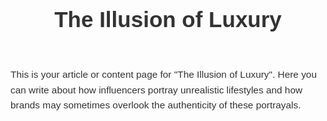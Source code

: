 <!DOCTYPE html>
<html lang="en">
<head>
  <meta charset="UTF-8" />
  <meta name="viewport" content="width=device-width, initial-scale=1.0"/>
  <title>Illusion of Luxury</title>
  <style>
    body {
      font-family: Arial, sans-serif;
      background: #fdfdfd;
      color: #333;
      margin: 0;
      padding: 20px;
    }

    header {
      background-color: #182b0a;
      color: white;
      padding: 20px;
      text-align: center;
    }

    h1 {
      font-size: 2.5em;
      margin-bottom: 10px;
    }

    p {
      font-size: 1.1em;
      line-height: 1.6;
    }

    a {
      display: inline-block;
      margin-top: 20px;
      text-decoration: none;
      color: #182b0a;
      font-weight: bold;
    }
  </style>
</head>
<body>

  <header>
    <h1>The Illusion of Luxury</h1>
  </header>

  <main>
    <p>
      This is your article or content page for "The Illusion of Luxury". Here you can write about how influencers portray unrealistic lifestyles and how brands may sometimes overlook the authenticity of these portrayals.
    </p>

  </main>

</body>
</html>
